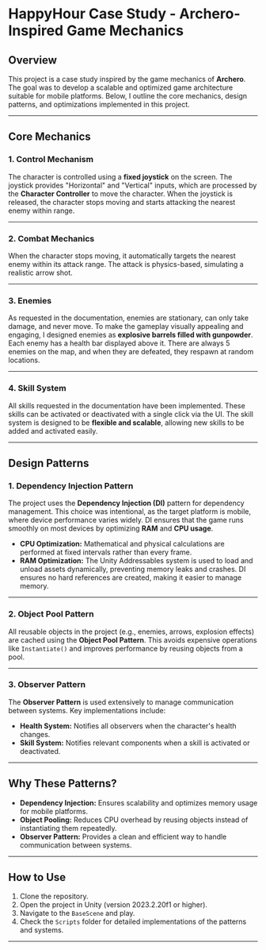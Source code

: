 # HappyHour Case Study - Archero-Inspired Game Mechanics

## Overview
This project is a case study inspired by the game mechanics of **Archero**. The goal was to develop a scalable and optimized game architecture suitable for mobile platforms. Below, I outline the core mechanics, design patterns, and optimizations implemented in this project.

---

## Core Mechanics

### 1. **Control Mechanism**
The character is controlled using a **fixed joystick** on the screen. The joystick provides "Horizontal" and "Vertical" inputs, which are processed by the **Character Controller** to move the character. When the joystick is released, the character stops moving and starts attacking the nearest enemy within range.

---

### 2. **Combat Mechanics**
When the character stops moving, it automatically targets the nearest enemy within its attack range. The attack is physics-based, simulating a realistic arrow shot.

---

### 3. **Enemies**
As requested in the documentation, enemies are stationary, can only take damage, and never move. To make the gameplay visually appealing and engaging, I designed enemies as **explosive barrels filled with gunpowder**. Each enemy has a health bar displayed above it. There are always 5 enemies on the map, and when they are defeated, they respawn at random locations.

---

### 4. **Skill System**
All skills requested in the documentation have been implemented. These skills can be activated or deactivated with a single click via the UI. The skill system is designed to be **flexible and scalable**, allowing new skills to be added and activated easily.

---

## Design Patterns

### 1. **Dependency Injection Pattern**
The project uses the **Dependency Injection (DI)** pattern for dependency management. This choice was intentional, as the target platform is mobile, where device performance varies widely. DI ensures that the game runs smoothly on most devices by optimizing **RAM** and **CPU usage**. 

- **CPU Optimization:** Mathematical and physical calculations are performed at fixed intervals rather than every frame.
- **RAM Optimization:** The Unity Addressables system is used to load and unload assets dynamically, preventing memory leaks and crashes. DI ensures no hard references are created, making it easier to manage memory.

---

### 2. **Object Pool Pattern**
All reusable objects in the project (e.g., enemies, arrows, explosion effects) are cached using the **Object Pool Pattern**. This avoids expensive operations like `Instantiate()` and improves performance by reusing objects from a pool.

---

### 3. **Observer Pattern**
The **Observer Pattern** is used extensively to manage communication between systems. Key implementations include:
- **Health System:** Notifies all observers when the character's health changes.
- **Skill System:** Notifies relevant components when a skill is activated or deactivated.

---

## Why These Patterns?
- **Dependency Injection:** Ensures scalability and optimizes memory usage for mobile platforms.
- **Object Pooling:** Reduces CPU overhead by reusing objects instead of instantiating them repeatedly.
- **Observer Pattern:** Provides a clean and efficient way to handle communication between systems.

---

## How to Use
1. Clone the repository.
2. Open the project in Unity (version 2023.2.20f1 or higher).
3. Navigate to the `BaseScene` and play.
4. Check the `Scripts` folder for detailed implementations of the patterns and systems.


---
